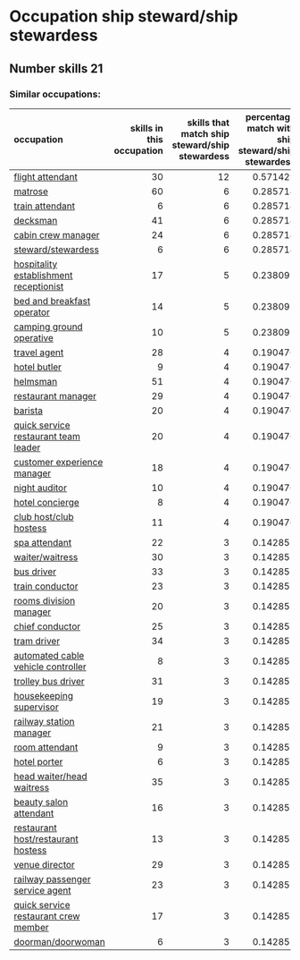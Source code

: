 # Occupation ship steward/ship stewardess
## Number skills 21
### Similar occupations:
| occupation                                                                          |   skills in this occupation |   skills that match ship steward/ship stewardess |   percentage match with ship steward/ship stewardess |   skills not in ship steward/ship stewardess |
|:------------------------------------------------------------------------------------|----------------------------:|-------------------------------------------------:|-----------------------------------------------------:|---------------------------------------------:|
| [flight attendant](flight_attendant.md)                                             |                          30 |                                               12 |                                             0.571429 |                                           18 |
| [matrose](matrose.md)                                                               |                          60 |                                                6 |                                             0.285714 |                                           54 |
| [train attendant](train_attendant.md)                                               |                           6 |                                                6 |                                             0.285714 |                                            0 |
| [decksman](decksman.md)                                                             |                          41 |                                                6 |                                             0.285714 |                                           35 |
| [cabin crew manager](cabin_crew_manager.md)                                         |                          24 |                                                6 |                                             0.285714 |                                           18 |
| [steward/stewardess](steward-stewardess.md)                                         |                           6 |                                                6 |                                             0.285714 |                                            0 |
| [hospitality establishment receptionist](hospitality_establishment_receptionist.md) |                          17 |                                                5 |                                             0.238095 |                                           12 |
| [bed and breakfast operator](bed_and_breakfast_operator.md)                         |                          14 |                                                5 |                                             0.238095 |                                            9 |
| [camping ground operative](camping_ground_operative.md)                             |                          10 |                                                5 |                                             0.238095 |                                            5 |
| [travel agent](travel_agent.md)                                                     |                          28 |                                                4 |                                             0.190476 |                                           24 |
| [hotel butler](hotel_butler.md)                                                     |                           9 |                                                4 |                                             0.190476 |                                            5 |
| [helmsman](helmsman.md)                                                             |                          51 |                                                4 |                                             0.190476 |                                           47 |
| [restaurant manager](restaurant_manager.md)                                         |                          29 |                                                4 |                                             0.190476 |                                           25 |
| [barista](barista.md)                                                               |                          20 |                                                4 |                                             0.190476 |                                           16 |
| [quick service restaurant team leader](quick_service_restaurant_team_leader.md)     |                          20 |                                                4 |                                             0.190476 |                                           16 |
| [customer experience manager](customer_experience_manager.md)                       |                          18 |                                                4 |                                             0.190476 |                                           14 |
| [night auditor](night_auditor.md)                                                   |                          10 |                                                4 |                                             0.190476 |                                            6 |
| [hotel concierge](hotel_concierge.md)                                               |                           8 |                                                4 |                                             0.190476 |                                            4 |
| [club host/club hostess](club_host-club_hostess.md)                                 |                          11 |                                                4 |                                             0.190476 |                                            7 |
| [spa attendant](spa_attendant.md)                                                   |                          22 |                                                3 |                                             0.142857 |                                           19 |
| [waiter/waitress](waiter-waitress.md)                                               |                          30 |                                                3 |                                             0.142857 |                                           27 |
| [bus driver](bus_driver.md)                                                         |                          33 |                                                3 |                                             0.142857 |                                           30 |
| [train conductor](train_conductor.md)                                               |                          23 |                                                3 |                                             0.142857 |                                           20 |
| [rooms division manager](rooms_division_manager.md)                                 |                          20 |                                                3 |                                             0.142857 |                                           17 |
| [chief conductor](chief_conductor.md)                                               |                          25 |                                                3 |                                             0.142857 |                                           22 |
| [tram driver](tram_driver.md)                                                       |                          34 |                                                3 |                                             0.142857 |                                           31 |
| [automated cable vehicle controller](automated_cable_vehicle_controller.md)         |                           8 |                                                3 |                                             0.142857 |                                            5 |
| [trolley bus driver](trolley_bus_driver.md)                                         |                          31 |                                                3 |                                             0.142857 |                                           28 |
| [housekeeping supervisor](housekeeping_supervisor.md)                               |                          19 |                                                3 |                                             0.142857 |                                           16 |
| [railway station manager](railway_station_manager.md)                               |                          21 |                                                3 |                                             0.142857 |                                           18 |
| [room attendant](room_attendant.md)                                                 |                           9 |                                                3 |                                             0.142857 |                                            6 |
| [hotel porter](hotel_porter.md)                                                     |                           6 |                                                3 |                                             0.142857 |                                            3 |
| [head waiter/head waitress](head_waiter-head_waitress.md)                           |                          35 |                                                3 |                                             0.142857 |                                           32 |
| [beauty salon attendant](beauty_salon_attendant.md)                                 |                          16 |                                                3 |                                             0.142857 |                                           13 |
| [restaurant host/restaurant hostess](restaurant_host-restaurant_hostess.md)         |                          13 |                                                3 |                                             0.142857 |                                           10 |
| [venue director](venue_director.md)                                                 |                          29 |                                                3 |                                             0.142857 |                                           26 |
| [railway passenger service agent](railway_passenger_service_agent.md)               |                          23 |                                                3 |                                             0.142857 |                                           20 |
| [quick service restaurant crew member](quick_service_restaurant_crew_member.md)     |                          17 |                                                3 |                                             0.142857 |                                           14 |
| [doorman/doorwoman](doorman-doorwoman.md)                                           |                           6 |                                                3 |                                             0.142857 |                                            3 |
